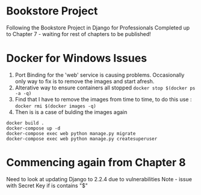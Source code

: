 # Bookstore Project

Following the Bookstore Project in Django for Professionals
Completed up to Chapter 7 - waiting for rest of chapters to be published!

# Docker for Windows Issues

1.  Port Binding for the 'web' service is causing problems.  Occasionally only way to fix is to remove the images and start afresh.
2.  Alterative way to ensure containers all stopped `docker stop $(docker ps -a -q)`
3. Find that I have to remove the images from time to time, to do this use : `docker rmi $(docker images -q)`
4. Then is is a case of bulding the images again 
```
docker build . 
docker-compose up -d
docker-compose exec web python manage.py migrate
docker-compose exec web python manage.py createsuperuser
```

# Commencing again from Chapter 8

Need to look at updating Django to 2.2.4 due to vulnerabilities
Note - issue with Secret Key if is contains "$"


